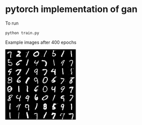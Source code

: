 # pytorch implementation of gan

To run
```
python train.py
```

Example images after 400 epochs

![alt text](https://github.com/frederick0329/Generative-Adversarial-Networks/blob/master/pytorch/images/fake_images-399.png)
